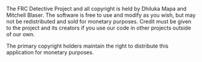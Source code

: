 The FRC Detective Project and all copyright is held by Dhiluka Mapa and Mitchell Blaser.
The software is free to use and modify as you wish, but may not be redistributed and sold for monetary purposes.
Credit must be given to the project and its creators if you use our code in other projects outside of our own.

The primary copyright holders maintain the right to distribute this application for monetary purposes.
